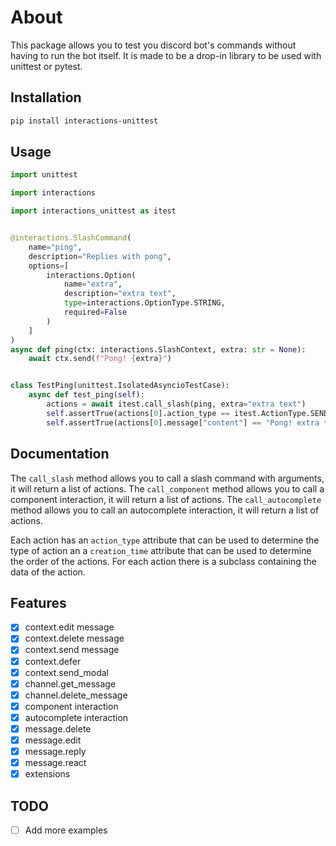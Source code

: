 # About

This package allows you to test you discord bot's commands without having to run the bot itself.
It is made to be a drop-in library to be used with unittest or pytest.

## Installation

```bash
pip install interactions-unittest
```

## Usage

```python
import unittest

import interactions

import interactions_unittest as itest


@interactions.SlashCommand(
    name="ping",
    description="Replies with pong",
    options=[
        interactions.Option(
            name="extra",
            description="extra text",
            type=interactions.OptionType.STRING,
            required=False
        )
    ]
)
async def ping(ctx: interactions.SlashContext, extra: str = None):
    await ctx.send(f"Pong! {extra}")


class TestPing(unittest.IsolatedAsyncioTestCase):
    async def test_ping(self):
        actions = await itest.call_slash(ping, extra="extra text")
        self.assertTrue(actions[0].action_type == itest.ActionType.SEND)
        self.assertTrue(actions[0].message["content"] == "Pong! extra text")
```

## Documentation

The `call_slash` method allows you to call a slash command with arguments, it will return a list of actions.
The `call_component` method allows you to call a component interaction, it will return a list of actions.
The `call_autocomplete` method allows you to call an autocomplete interaction, it will return a list of actions.

Each action has an `action_type` attribute that can be used to determine the type of action an a `creation_time` attribute that can be used to determine the order of the actions. For each action there is a subclass containing the data of the action.

## Features
- [X] context.edit message
- [X] context.delete message
- [X] context.send message
- [X] context.defer
- [X] context.send_modal
- [X] channel.get_message
- [X] channel.delete_message
- [X] component interaction
- [X] autocomplete interaction
- [X] message.delete
- [X] message.edit
- [X] message.reply
- [X] message.react
- [X] extensions

## TODO
- [ ] Add more examples
